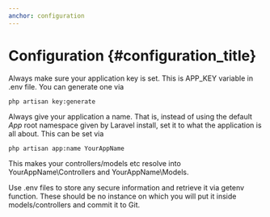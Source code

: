 ```yaml
---
anchor: configuration
---
```


# Configuration {#configuration_title}

Always make sure your application key is set. This is APP_KEY variable in .env file. You can generate one via 

```
php artisan key:generate
```


Always give your application a name. That is, instead of using the default _App_ root namespace given by Laravel install, set it to what the application is all about. This can be set via 

```
php artisan app:name YourAppName
```

This makes your controllers/models etc resolve into YourAppName\Controllers and YourAppName\Models.

Use .env files to store any secure information and retrieve it via getenv function. These should be no instance on which you will put it inside models/controllers and commit it to Git.